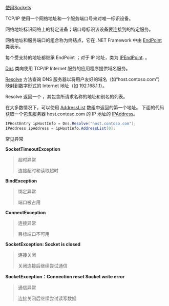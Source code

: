 [使用Sockets](https://docs.microsoft.com/zh-cn/dotnet/framework/network-programming/using-client-sockets)

TCP/IP 使用一个网络地址和一个服务端口号来对唯一标识设备。 

网络地址标识网络上的特定设备；端口号标识该设备要连接到的特定服务。

 网络地址和服务端口的组合称为终结点，它在 .NET Framework 中由 [EndPoint](https://docs.microsoft.com/zh-cn/dotnet/api/system.net.endpoint) 类表示。 

每个受支持的地址都继承 EndPoint ；对于 IP 地址，类为  [IPEndPoint](https://docs.microsoft.com/en-us/dotnet/api/system.net.ipendpoint). 。

[Dns](https://docs.microsoft.com/zh-cn/dotnet/api/system.net.dns) 类向使用 TCP/IP Internet 服务的应用程序提供域名服务。

[Resolve](https://docs.microsoft.com/zh-cn/dotnet/api/system.net.dns.resolve) 方法查询 DNS 服务器以将用户友好的域名（如“host.contoso.com”）映射到数字形式的 Internet 地址（如 192.168.1.1）。

Resolve 返回一个 ，其包含所请求名称的地址和别名的列表。 

在大多数情况下，可以使用 [AddressList](https://docs.microsoft.com/zh-cn/dotnet/api/system.net.iphostentry.addresslist) 数组中返回的第一个地址。 下面的代码获取一个包含服务器 host.contoso.com 的 IP 地址的 [IPAddress](https://docs.microsoft.com/zh-cn/dotnet/api/system.net.ipaddress)。

```c#
IPHostEntry ipHostInfo = Dns.Resolve("host.contoso.com");  
IPAddress ipAddress = ipHostInfo.AddressList[0];
```

常见异常

**SocketTimeoutException**

> 超时异常
>
> 连接超时和读取超时

**BindException**

> 绑定异常
>
> 端口被占用

**ConnectException**

> 连接异常
>
> 目标端口不可用

**SocketException: Socket is closed**

> 连接关闭
>
> 关闭连接后继续尝试通信

**SocketException：Connection reset  Socket write error**

> 通信异常
>
> 连接关闭后继续尝试读写数据

